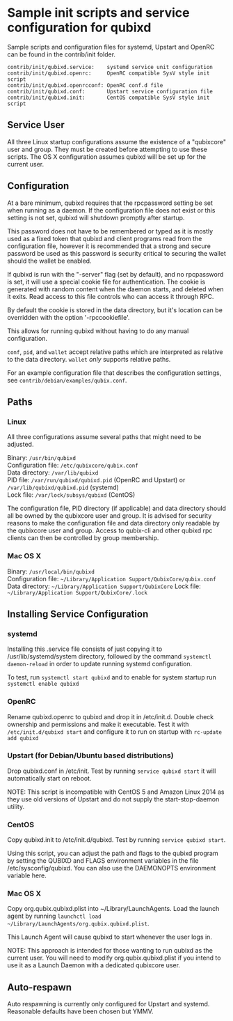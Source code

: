 Sample init scripts and service configuration for qubixd
==========================================================

Sample scripts and configuration files for systemd, Upstart and OpenRC
can be found in the contrib/init folder.

    contrib/init/qubixd.service:    systemd service unit configuration
    contrib/init/qubixd.openrc:     OpenRC compatible SysV style init script
    contrib/init/qubixd.openrcconf: OpenRC conf.d file
    contrib/init/qubixd.conf:       Upstart service configuration file
    contrib/init/qubixd.init:       CentOS compatible SysV style init script

Service User
---------------------------------

All three Linux startup configurations assume the existence of a "qubixcore" user
and group.  They must be created before attempting to use these scripts.
The OS X configuration assumes qubixd will be set up for the current user.

Configuration
---------------------------------

At a bare minimum, qubixd requires that the rpcpassword setting be set
when running as a daemon.  If the configuration file does not exist or this
setting is not set, qubixd will shutdown promptly after startup.

This password does not have to be remembered or typed as it is mostly used
as a fixed token that qubixd and client programs read from the configuration
file, however it is recommended that a strong and secure password be used
as this password is security critical to securing the wallet should the
wallet be enabled.

If qubixd is run with the "-server" flag (set by default), and no rpcpassword is set,
it will use a special cookie file for authentication. The cookie is generated with random
content when the daemon starts, and deleted when it exits. Read access to this file
controls who can access it through RPC.

By default the cookie is stored in the data directory, but it's location can be overridden
with the option '-rpccookiefile'.

This allows for running qubixd without having to do any manual configuration.

`conf`, `pid`, and `wallet` accept relative paths which are interpreted as
relative to the data directory. `wallet` *only* supports relative paths.

For an example configuration file that describes the configuration settings,
see `contrib/debian/examples/qubix.conf`.

Paths
---------------------------------

### Linux

All three configurations assume several paths that might need to be adjusted.

Binary:              `/usr/bin/qubixd`  
Configuration file:  `/etc/qubixcore/qubix.conf`  
Data directory:      `/var/lib/qubixd`  
PID file:            `/var/run/qubixd/qubixd.pid` (OpenRC and Upstart) or `/var/lib/qubixd/qubixd.pid` (systemd)  
Lock file:           `/var/lock/subsys/qubixd` (CentOS)  

The configuration file, PID directory (if applicable) and data directory
should all be owned by the qubixcore user and group.  It is advised for security
reasons to make the configuration file and data directory only readable by the
qubixcore user and group.  Access to qubix-cli and other qubixd rpc clients
can then be controlled by group membership.

### Mac OS X

Binary:              `/usr/local/bin/qubixd`  
Configuration file:  `~/Library/Application Support/QubixCore/qubix.conf`  
Data directory:      `~/Library/Application Support/QubixCore`
Lock file:           `~/Library/Application Support/QubixCore/.lock`

Installing Service Configuration
-----------------------------------

### systemd

Installing this .service file consists of just copying it to
/usr/lib/systemd/system directory, followed by the command
`systemctl daemon-reload` in order to update running systemd configuration.

To test, run `systemctl start qubixd` and to enable for system startup run
`systemctl enable qubixd`

### OpenRC

Rename qubixd.openrc to qubixd and drop it in /etc/init.d.  Double
check ownership and permissions and make it executable.  Test it with
`/etc/init.d/qubixd start` and configure it to run on startup with
`rc-update add qubixd`

### Upstart (for Debian/Ubuntu based distributions)

Drop qubixd.conf in /etc/init.  Test by running `service qubixd start`
it will automatically start on reboot.

NOTE: This script is incompatible with CentOS 5 and Amazon Linux 2014 as they
use old versions of Upstart and do not supply the start-stop-daemon utility.

### CentOS

Copy qubixd.init to /etc/init.d/qubixd. Test by running `service qubixd start`.

Using this script, you can adjust the path and flags to the qubixd program by
setting the QUBIXD and FLAGS environment variables in the file
/etc/sysconfig/qubixd. You can also use the DAEMONOPTS environment variable here.

### Mac OS X

Copy org.qubix.qubixd.plist into ~/Library/LaunchAgents. Load the launch agent by
running `launchctl load ~/Library/LaunchAgents/org.qubix.qubixd.plist`.

This Launch Agent will cause qubixd to start whenever the user logs in.

NOTE: This approach is intended for those wanting to run qubixd as the current user.
You will need to modify org.qubix.qubixd.plist if you intend to use it as a
Launch Daemon with a dedicated qubixcore user.

Auto-respawn
-----------------------------------

Auto respawning is currently only configured for Upstart and systemd.
Reasonable defaults have been chosen but YMMV.
